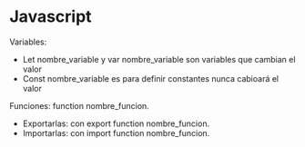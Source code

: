 # Javascript
Variables:
- Let nombre_variable y var nombre_variable son variables que cambian el valor
- Const nombre_variable es para definir constantes nunca cabioará el valor 

Funciones: function nombre_funcion.
- Exportarlas: con export function nombre_funcion.
- Importarlas: con import function nombre_funcion.
